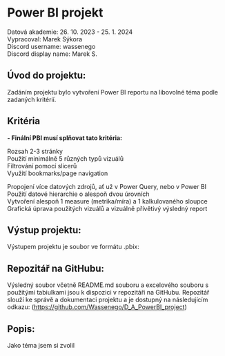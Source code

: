 # Power BI projekt
Datová akademie: 26. 10. 2023 - 25. 1. 2024  
Vypracoval: Marek Sýkora  
Discord username: wassenego  
Discord display name: Marek S.  

## Úvod do projektu:
Zadáním projektu bylo vytvoření Power BI reportu na libovolné téma podle zadaných kritérií.

## Kritéria
__- Finální PBI musí splňovat tato kritéria:__
    
  Rozsah 2-3 stránky  
  Použití minimálně 5 různých typů vizuálů   
  Filtrování pomocí slicerů  
  Využití bookmarks/page navigation  

  Propojení více datových zdrojů, ať už v Power Query, nebo v Power BI    
  Použití datové hierarchie o alespoň dvou úrovních    
  Vytvoření alespoň 1 measure (metrika/míra) a 1 kalkulovaného sloupce    
  Grafická úprava použitých vizuálů a vizuálně přívětivý výsledný report   

## Výstup projektu:
Výstupem projektu je soubor ve formátu .pbix:

## Repozitář na GitHubu:
Výsledný soubor včetně README.md souboru a excelového souboru s použitými tabiulkami jsou k dispozici v repozitáři na GitHubu. Repozitář slouží ke správě a dokumentaci projektu a je dostupný na následujícím odkazu:  (https://github.com/Wassenego/D_A_PowerBI_project)

## Popis:
Jako téma jsem si zvolil 


